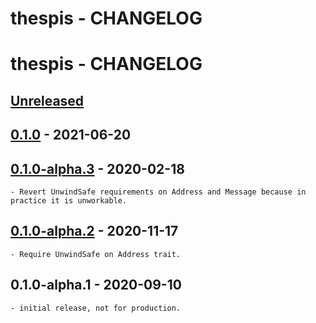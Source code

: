 # thespis - CHANGELOG


# thespis - CHANGELOG


## [Unreleased]

[Unreleased]: https://github.com/najamelan/async_executors/compare/release...dev


## [0.1.0] - 2021-06-20

[0.1.0]: https://github.com/najamelan/async_executors/compare/0.1.0-alpha.3...0.1.0


## [0.1.0-alpha.3] - 2020-02-18

[0.1.0-alpha.3]: https://github.com/najamelan/async_executors/compare/0.1.0-alpha.2...0.1.0-alpha.3

	- Revert UnwindSafe requirements on Address and Message because in practice it is unworkable.

## [0.1.0-alpha.2] - 2020-11-17

[0.1.0-alpha.2]: https://github.com/najamelan/async_executors/compare/0.1.0-alpha.1...0.1.0-alpha.2

	- Require UnwindSafe on Address trait.

## 0.1.0-alpha.1 - 2020-09-10

	- initial release, not for production.




